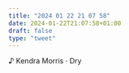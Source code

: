 ```yaml
---
title: "2024 01 22 21 07 58"
date: 2024-01-22T21:07:58+01:00
draft: false
type: "tweet"
---
```


♪ Kendra Morris · Dry
